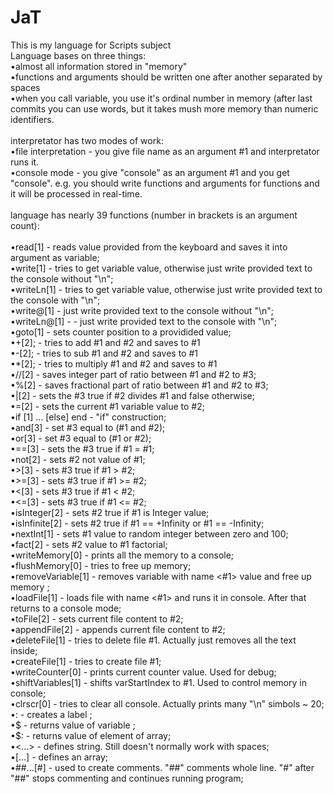 # JaT
<p>
This is my language for Scripts subject<br/>
Language bases on three things:<br/>
•almost all information stored in "memory"<br/>
•functions and arguments should be written one after another separated by spaces<br/>
•when you call variable, you use it's ordinal number in memory (after last commits you can use words, but it takes mush more memory than numeric identifiers.<br/>
<br/>
interpretator has two modes of work:<br/>
•file interpretation - you give file name as an argument #1 and interpretator runs it.<br/>
•console mode - you give "console" as an argument #1 and you get "console". e.g. you should write functions and arguments for functions and it will be processed in real-time.<br/>
<br/>
language has nearly 39 functions (number in brackets is an argument count):<br/>
<br/>
•read[1] - reads value provided from the keyboard and saves it into argument as variable;<br/>
•write[1] - tries to get variable value, otherwise just write provided text to the console without "\n";<br/>
•writeLn[1] - tries to get variable value, otherwise just write provided text to the console with "\n";<br/>
•write@[1] - just write provided text to the console without "\n";<br/>
•writeLn@[1] - - just write provided text to the console with "\n";<br/>
•goto[1] - sets counter position to a providided value;<br/>
•+[2]; - tries to add #1 and #2 and saves to #1<br/>
•-[2]; - tries to sub #1 and #2 and saves to #1<br/>
•*[2]; - tries to multiply #1 and #2 and saves to #1<br/>
•//[2] - saves integer part of ratio between #1 and #2 to #3;<br/>
•%[2] - saves fractional part of ratio between #1 and #2 to #3;<br/>
•|[2] - sets the #3 true if #2 divides #1 and false otherwise;<br/>
•=[2] - sets the current #1 variable value to #2;<br/>
•if [1] ... [else] end - "if" construction;<br/>
•and[3] - set #3 equal to (#1 and #2);<br/>
•or[3] - set #3 equal to (#1 or #2);<br/>
•==[3] - sets the #3 true if #1 = #1;<br/>
•not[2] - sets #2 not value of #1;<br/>
•>[3] - sets #3 true if #1 > #2;<br/>
•>=[3] - sets #3 true if #1 >= #2;<br/>
•<[3] - sets #3 true if #1 < #2;<br/>
•<=[3] - sets #3 true if #1 <= #2;<br/>
•isInteger[2] - sets #2 true if #1 is Integer value;<br/>
•isInfinite[2] - sets #2 true if #1 == +Infinity or #1 == -Infinity;<br/>
•nextInt[1] - sets #1 value to random integer between zero and 100;<br/>
•fact[2] - sets #2 value to #1 factorial;<br/>
•writeMemory[0] - prints all the memory to a console;<br/>
•flushMemory[0] - tries to free up memory;<br/>
•removeVariable[1] - removes variable with name <#1> value and  free up memory ;<br/>
•loadFile[1] - loads file with name <#1> and runs it in console. After that returns to a console mode;<br/>
•toFile[2] - sets current file content to #2;<br/>
•appendFile[2] - appends current file content to #2;<br/>
•deleteFile[1] - tries to delete file #1. Actually just removes all the text inside;<br/>
•createFile[1] - tries to create file #1;<br/>
•writeCounter[0] - prints current counter value. Used for debug;<br/>
•shiftVariables[1] - shifts varStartIndex to #1. Used to control memory in console;<br/>
•clrscr[0] - tries to clear all console. Actually prints many "\n" simbols ~ 20;<br/>
•:<labelName> - creates a label <labelName>;<br/>
•$<variableName> - returns value of variable <variableName>;<br/>
•$<variableName>:<arrayIndex> - returns value of <arrayIndex> element of  <variableName> array;<br/>
•<...> - defines string. Still doesn't normally work with spaces;<br/>
•[...] - defines an array;<br/>
•##...[#] - used to create comments. "##" comments whole line. "#" after "##" stops commenting and continues running program;<br/>
<p/>

